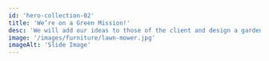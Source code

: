 ```yaml
---
id: 'hero-collection-02'
title: 'We’re on a Green Mission!'
desc: 'We will add our ideas to those of the client and design a garden that fits the client’s exact needs. '
image: '/images/furniture/lawn-mower.jpg'
imageAlt: 'Slide Image'
---
```

